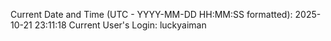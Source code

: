 Current Date and Time (UTC - YYYY-MM-DD HH:MM:SS formatted): 2025-10-21 23:11:18
Current User's Login: luckyaiman
